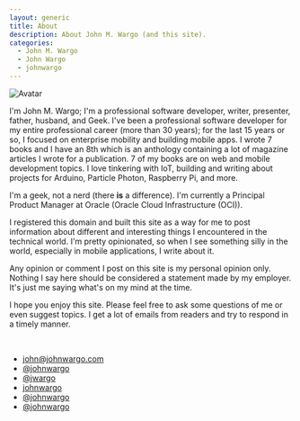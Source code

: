```yaml
---
layout: generic
title: About
description: About John M. Wargo (and this site).
categories:
  - John M. Wargo
  - John Wargo
  - johnwargo
---
```


<span class="image right">
<img src="/images/avatar/jmw-avatar-200.png" alt="Avatar">
</span>

I'm John M. Wargo; I'm a professional software developer, writer, presenter, father, husband, and Geek. I've been a professional software developer for my entire professional career (more than 30 years); for the last 15 years or so, I focused on enterprise mobility and building mobile apps. I wrote 7 books and I have an 8th which is an anthology containing a lot of magazine articles I wrote for a publication. 7 of my books are on web and mobile development topics. I love tinkering with IoT, building and writing about projects for Arduino, Particle Photon, Raspberry Pi, and more.

I'm a geek, not a nerd (there **is** a difference). I'm currently a Principal Product Manager at Oracle (Oracle Cloud Infrastructure (OCI)).

I registered this domain and built this site as a way for me to post information about different and interesting things I encountered in the technical world. I'm pretty opinionated, so when I see something silly in the world, especially in mobile applications, I write about it.

Any opinion or comment I post on this site is my personal opinion only. Nothing I say here should be considered a statement made by my employer. It's just me saying what's on my mind at the time.

I hope you enjoy this site. Please feel free to ask some questions of me or even suggest topics. I get a lot of emails from readers and try to respond in a timely manner.

<br />
<ul class="contact-icons">
    <li class="icon solid fa-envelope">
    <a href="mailto:&#106;&#111;&#104;&#110;&#064;&#106;&#111;&#104;&#110;&#119;&#097;&#114;&#103;&#111;&#046;&#099;&#111;&#109;">&#106;&#111;&#104;&#110;&#064;&#106;&#111;&#104;&#110;&#119;&#097;&#114;&#103;&#111;&#046;&#099;&#111;&#109;</a>
  </li>
  <li class="icon brands fa-github">
    <a href="https://github.com/johnwargo" target="_blank">@johnwargo</a>
  </li>
  <li class="icon brands fa-github">
    <a href="https://github.com/jwargo" target="_blank">@jwargo</a>
  </li>
  <li class="icon brands fa-medium">
    <a href="https://johnwargo.medium.com/" target="_blank">johnwargo</a>
  </li>
  <li class="icon brands fa-mastodon">
    <a href="https://mastodon.social/@johnwargo" target="_blank">@johnwargo</a>
  </li>
  <li class="icon brands fa-twitter">
    <a href="https://twitter.com/johnwargo" target="_blank">@johnwargo</a>
  </li>
</ul>
